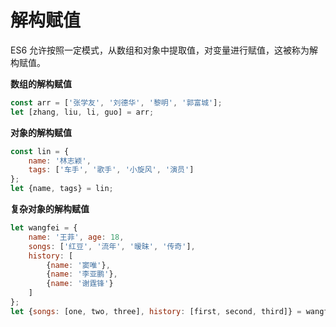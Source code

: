 # 解构赋值

ES6 允许按照一定模式，从数组和对象中提取值，对变量进行赋值，这被称为解构赋值。

**数组的解构赋值**

```javascript
const arr = ['张学友', '刘德华', '黎明', '郭富城'];
let [zhang, liu, li, guo] = arr;
```

**对象的解构赋值**

```javascript
const lin = {
	name: '林志颖',
	tags: ['车手', '歌手', '小旋风', '演员']
};
let {name, tags} = lin;
```

**复杂对象的解构赋值**

```javascript
let wangfei = {
	name: '王菲', age: 18,
	songs: ['红豆', '流年', '暧昧', '传奇'],
    history: [
		{name: '窦唯'},
		{name: '李亚鹏'},
		{name: '谢霆锋'}
	]
};
let {songs: [one, two, three], history: [first, second, third]} = wangfei;
```

